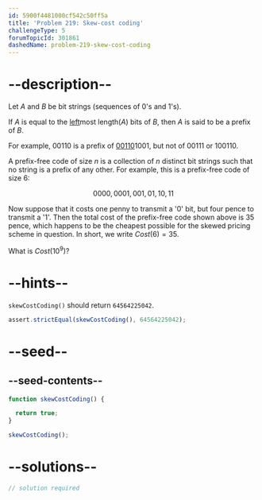 ```yaml
---
id: 5900f4481000cf542c50ff5a
title: 'Problem 219: Skew-cost coding'
challengeType: 5
forumTopicId: 301861
dashedName: problem-219-skew-cost-coding
---
```


# --description--

Let $A$ and $B$ be bit strings (sequences of 0's and 1's).

If $A$ is equal to the <u>left</u>most length($A$) bits of $B$, then $A$ is said to be a prefix of $B$.

For example, 00110 is a prefix of <u>00110</u>1001, but not of 00111 or 100110.

A prefix-free code of size $n$ is a collection of $n$ distinct bit strings such that no string is a prefix of any other. For example, this is a prefix-free code of size 6:

$$0000, 0001, 001, 01, 10, 11$$

Now suppose that it costs one penny to transmit a '0' bit, but four pence to transmit a '1'. Then the total cost of the prefix-free code shown above is 35 pence, which happens to be the cheapest possible for the skewed pricing scheme in question. In short, we write $Cost(6) = 35$.

What is $Cost(10^9)$?

# --hints--

`skewCostCoding()` should return `64564225042`.

```js
assert.strictEqual(skewCostCoding(), 64564225042);
```

# --seed--

## --seed-contents--

```js
function skewCostCoding() {

  return true;
}

skewCostCoding();
```

# --solutions--

```js
// solution required
```
